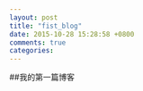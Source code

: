 ```yaml
---
layout: post
title: "fist_blog"
date: 2015-10-28 15:28:58 +0800
comments: true
categories: 
---
```

##我的第一篇博客